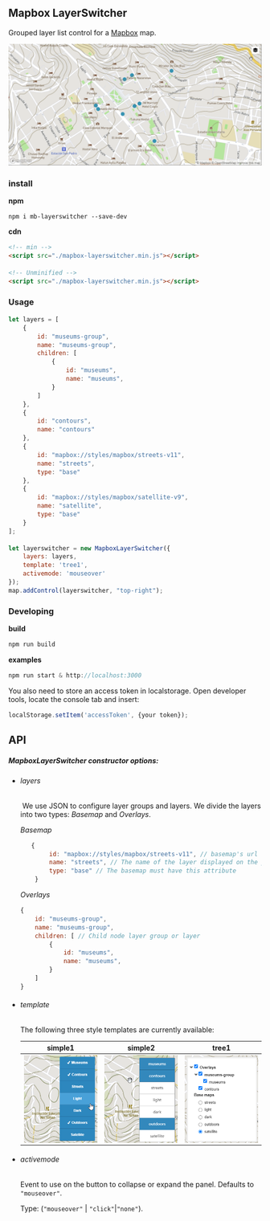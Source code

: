 ## **Mapbox** LayerSwitcher

Grouped layer list control for a [Mapbox](https://github.com/mapbox/mapbox-gl-js) map.

![index](./readme/index.gif)

### install

**npm**

```
npm i mb-layerswitcher --save-dev
```

**cdn**

```html
<!-- min -->
<script src="./mapbox-layerswitcher.min.js"></script>

<!-- Unminified -->
<script src="./mapbox-layerswitcher.min.js"></script>
```

### Usage

```js
let layers = [
    {
        id: "museums-group",
        name: "museums-group",
        children: [
            {
                id: "museums",
                name: "museums",
            }
        ]
    },
    {
        id: "contours",
        name: "contours"
    },
    {
        id: "mapbox://styles/mapbox/streets-v11",
        name: "streets",
        type: "base"
    },
    {
        id: "mapbox://styles/mapbox/satellite-v9",
        name: "satellite",
        type: "base"
    }
];

let layerswitcher = new MapboxLayerSwitcher({
    layers: layers,
    template: 'tree1',
    activemode: 'mouseover'
});
map.addControl(layerswitcher, "top-right");
```

### Developing

**build**

```js
npm run build
```

**examples**

```js
npm run start & http://localhost:3000
```

You also need to store an access token in localstorage. Open developer tools, locate the console tab and insert:

```js
localStorage.setItem('accessToken', {your token});
```

## API

##### MapboxLayerSwitcher constructor options:

- ###### layers

  ​	We use JSON to configure layer groups and layers. We divide the layers into two types: *Basemap* and *Overlays*.

  *Basemap*

  ```js
     {
          id: "mapbox://styles/mapbox/streets-v11", // basemap's url
          name: "streets", // The name of the layer displayed on the panel
          type: "base" // The basemap must have this attribute
      }
  ```

  *Overlays*

  ```js
  {
      id: "museums-group",
      name: "museums-group",
      children: [ // Child node layer group or layer
          {
              id: "museums", 
              name: "museums",
          }
      ]
  }
  ```

- ###### template

  The following three style templates are currently available:

  |                           simple1                            |                           simple2                            |                            tree1                             |
  | :----------------------------------------------------------: | :----------------------------------------------------------: | :----------------------------------------------------------: |
  | <img src="./readme/simple1.png" alt="simple1" style="zoom:60%;" align="center"/> | <img src="./readme/simple2.png" alt="simple2" style="zoom:60%;" align="center" /> | <img src="./readme/tree1.png" alt="tree1" style="zoom:60%;" align="center"/> |

- ###### activemode

  Event to use on the button to collapse or expand the panel. Defaults to `"mouseover"`.

  Type: (`"mouseover"` | `"click"`|`"none"`).

